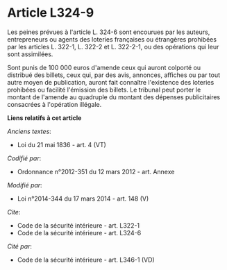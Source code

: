 # Article L324-9

Les peines prévues à l'article L. 324-6 sont encourues par les auteurs, entrepreneurs ou agents des loteries françaises ou
étrangères prohibées par les           articles L. 322-1, L. 322-2 et L. 322-2-1, ou des opérations qui leur sont
assimilées. 

Sont punis de 100 000 euros d'amende ceux qui auront colporté ou distribué des billets, ceux qui, par des avis, annonces,
affiches ou par tout autre moyen de publication, auront fait connaître l'existence des loteries prohibées ou facilité
l'émission des billets. Le tribunal peut porter le montant de l'amende au quadruple du montant des dépenses publicitaires
consacrées à l'opération illégale.

**Liens relatifs à cet article**

_Anciens textes_:

  - Loi du 21 mai 1836 - art. 4 (VT)

_Codifié par_:

  - Ordonnance n°2012-351 du 12 mars 2012 - art. Annexe

_Modifié par_:

  - Loi n°2014-344 du 17 mars 2014 - art. 148 (V)

_Cite_:

  - Code de la sécurité intérieure - art. L322-1
  - Code de la sécurité intérieure - art. L324-6

_Cité par_:

  - Code de la sécurité intérieure - art. L346-1 (VD)
